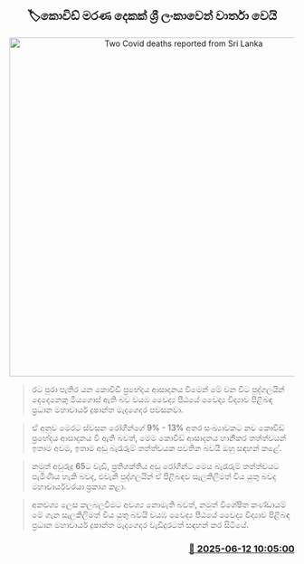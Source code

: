 <p align='center'><b><h2 align='center' title='Two Covid deaths reported from Sri Lanka'>🏷කොවිඩ් මරණ දෙකක් ශ්‍රී ලංකාවෙන් වාර්තා වෙයි</h2></b></p>
<p align='center'><img src='https://helakuru.sgp1.cdn.digitaloceanspaces.com/esana/images/lib/corona-new-archived.jpg' width='600' alt='Two Covid deaths reported from Sri Lanka'></p>

> රට පුරා පැතිර යන කොවිඩි ප්‍රභේදය ආසාදනය වීමෙන් මේ වන විට පුද්ගලයින් දෙදෙනෙකු මියගොස් ඇති බව වයඹ වෛද්‍ය පීඨයේ වෛද්‍ය විද්‍යාව පිළිබඳ ප්‍රධාන මහාචාර්ය දුෂාන්ත මැදගෙදර පවසනවා.

> ඒ අනුව මෙරට ස්වසන රෝගීන්ගේ 9% - 13% අතර සංඛ්‍යාවකට නව කොවිඩ් ප්‍රභේදය ආසාදනය වී ඇති බවත්, මෙම කොවිඩ් ආසාදනය හානිකර තත්ත්වයන් ඉතාම අවම, ඉතාම අඩු බැරෑරුම් තත්ත්වයක පවතින බවයි ඔහු සඳහන් කළේ.

> නමුත් අවුරුදු 65ට වැඩි, ප්‍රතිශක්තිය අඩු රෝගීන්ට මෙය බැරෑරුම් තත්ත්වයට පැමිණිය හැකි බවද, එවැනි පුද්ගලයින් ඒ පිළිබඳව සැලකිලිමත් විය යුතු බවද මහාචාර්යවරයා ප්‍රකාශ කළා.

> අනවශ්‍ය ලෙස කලබලවීමට අවශ්‍ය නොමැති බවත්, නමුත් විශේෂිත කණ්ඩායම් මේ ගැන සැලකිලිමත් විය යුතු බවයි වයඹ වෛද්‍ය පීඨයේ වෛද්‍ය විද්‍යාව පිළිබඳ ප්‍රධාන මහාචාර්ය දුෂාන්ත මැදගෙදර වැඩිදුරටත් සඳහන් කර සිටියේ.



<h3 align='right'><a href='https://www.helakuru.lk/esana/p/110921/'>📅 2025-06-12 10:05:00</a></h3>
